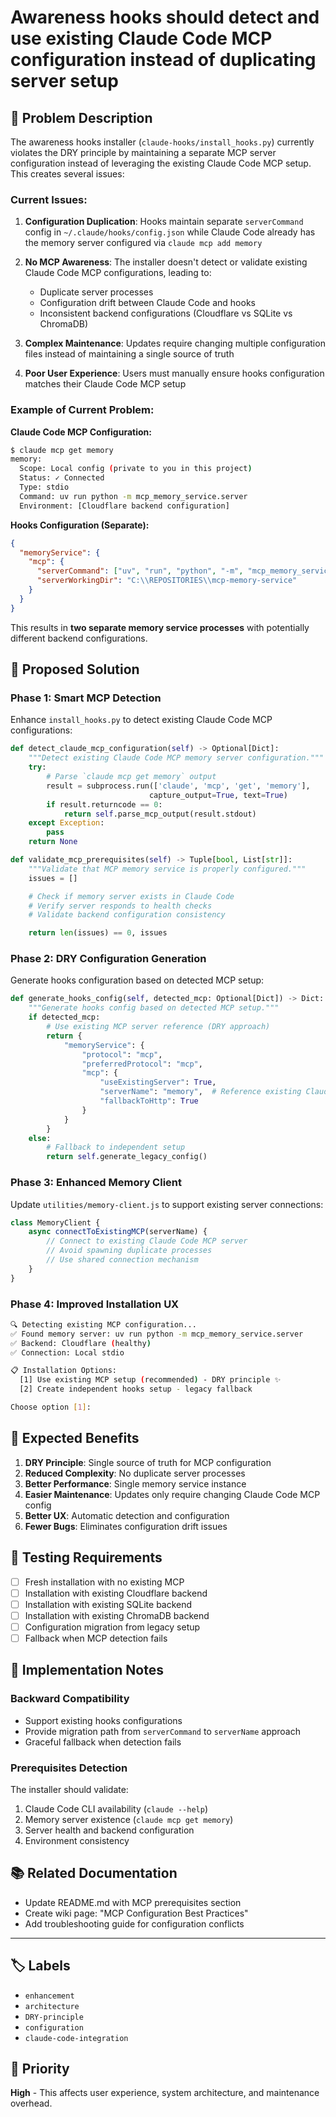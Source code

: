 # Awareness hooks should detect and use existing Claude Code MCP configuration instead of duplicating server setup

## 🎯 **Problem Description**

The awareness hooks installer (`claude-hooks/install_hooks.py`) currently violates the DRY principle by maintaining a separate MCP server configuration instead of leveraging the existing Claude Code MCP setup. This creates several issues:

### **Current Issues:**

1. **Configuration Duplication**: Hooks maintain separate `serverCommand` config in `~/.claude/hooks/config.json` while Claude Code already has the memory server configured via `claude mcp add memory`

2. **No MCP Awareness**: The installer doesn't detect or validate existing Claude Code MCP configurations, leading to:
   - Duplicate server processes
   - Configuration drift between Claude Code and hooks
   - Inconsistent backend configurations (Cloudflare vs SQLite vs ChromaDB)

3. **Complex Maintenance**: Updates require changing multiple configuration files instead of maintaining a single source of truth

4. **Poor User Experience**: Users must manually ensure hooks configuration matches their Claude Code MCP setup

### **Example of Current Problem:**

**Claude Code MCP Configuration:**
```bash
$ claude mcp get memory
memory:
  Scope: Local config (private to you in this project)
  Status: ✓ Connected
  Type: stdio
  Command: uv run python -m mcp_memory_service.server
  Environment: [Cloudflare backend configuration]
```

**Hooks Configuration (Separate):**
```json
{
  "memoryService": {
    "mcp": {
      "serverCommand": ["uv", "run", "python", "-m", "mcp_memory_service.server"],
      "serverWorkingDir": "C:\\REPOSITORIES\\mcp-memory-service"
    }
  }
}
```

This results in **two separate memory service processes** with potentially different backend configurations.

## 🚀 **Proposed Solution**

### **Phase 1: Smart MCP Detection**

Enhance `install_hooks.py` to detect existing Claude Code MCP configurations:

```python
def detect_claude_mcp_configuration(self) -> Optional[Dict]:
    """Detect existing Claude Code MCP memory server configuration."""
    try:
        # Parse `claude mcp get memory` output
        result = subprocess.run(['claude', 'mcp', 'get', 'memory'],
                               capture_output=True, text=True)
        if result.returncode == 0:
            return self.parse_mcp_output(result.stdout)
    except Exception:
        pass
    return None

def validate_mcp_prerequisites(self) -> Tuple[bool, List[str]]:
    """Validate that MCP memory service is properly configured."""
    issues = []

    # Check if memory server exists in Claude Code
    # Verify server responds to health checks
    # Validate backend configuration consistency

    return len(issues) == 0, issues
```

### **Phase 2: DRY Configuration Generation**

Generate hooks configuration based on detected MCP setup:

```python
def generate_hooks_config(self, detected_mcp: Optional[Dict]) -> Dict:
    """Generate hooks config based on detected MCP setup."""
    if detected_mcp:
        # Use existing MCP server reference (DRY approach)
        return {
            "memoryService": {
                "protocol": "mcp",
                "preferredProtocol": "mcp",
                "mcp": {
                    "useExistingServer": True,
                    "serverName": "memory",  # Reference existing Claude Code server
                    "fallbackToHttp": True
                }
            }
        }
    else:
        # Fallback to independent setup
        return self.generate_legacy_config()
```

### **Phase 3: Enhanced Memory Client**

Update `utilities/memory-client.js` to support existing server connections:

```javascript
class MemoryClient {
    async connectToExistingMCP(serverName) {
        // Connect to existing Claude Code MCP server
        // Avoid spawning duplicate processes
        // Use shared connection mechanism
    }
}
```

### **Phase 4: Improved Installation UX**

```bash
🔍 Detecting existing MCP configuration...
✅ Found memory server: uv run python -m mcp_memory_service.server
✅ Backend: Cloudflare (healthy)
✅ Connection: Local stdio

📋 Installation Options:
  [1] Use existing MCP setup (recommended) - DRY principle ✨
  [2] Create independent hooks setup - legacy fallback

Choose option [1]:
```

## 🎯 **Expected Benefits**

1. **DRY Principle**: Single source of truth for MCP configuration
2. **Reduced Complexity**: No duplicate server processes
3. **Better Performance**: Single memory service instance
4. **Easier Maintenance**: Updates only require changing Claude Code MCP config
5. **Better UX**: Automatic detection and configuration
6. **Fewer Bugs**: Eliminates configuration drift issues

## 🧪 **Testing Requirements**

- [ ] Fresh installation with no existing MCP
- [ ] Installation with existing Cloudflare backend
- [ ] Installation with existing SQLite backend
- [ ] Installation with existing ChromaDB backend
- [ ] Configuration migration from legacy setup
- [ ] Fallback when MCP detection fails

## 🔧 **Implementation Notes**

### **Backward Compatibility**
- Support existing hooks configurations
- Provide migration path from `serverCommand` to `serverName` approach
- Graceful fallback when detection fails

### **Prerequisites Detection**
The installer should validate:
1. Claude Code CLI availability (`claude --help`)
2. Memory server existence (`claude mcp get memory`)
3. Server health and backend configuration
4. Environment consistency

## 📚 **Related Documentation**

- Update README.md with MCP prerequisites section
- Create wiki page: "MCP Configuration Best Practices"
- Add troubleshooting guide for configuration conflicts

---

## 🏷️ **Labels**
- `enhancement`
- `architecture`
- `DRY-principle`
- `configuration`
- `claude-code-integration`

## 🎯 **Priority**
**High** - This affects user experience, system architecture, and maintenance overhead.